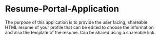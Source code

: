 # Resume-Portal-Application
The purpose of this application is to provide the user facing, shareable HTML resume of your profile that can be edited  to choose the information and also the template of the resume. Can be shared using a shareable link.
